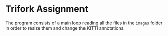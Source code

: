 # Trifork Assignment

The program consists of a main loop reading all the files in the `images` folder in order to resize them and change the KITTI annotations.
